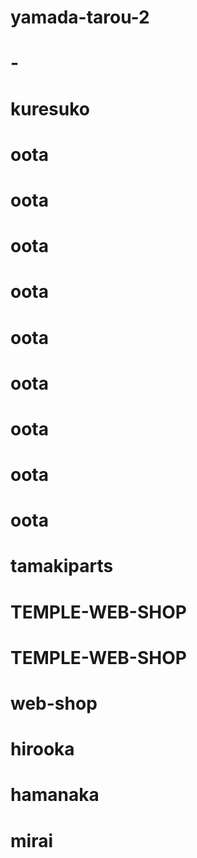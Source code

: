 # yamada-tarou-2
# -
# kuresuko
# oota
# oota
# oota
# oota
# oota
# oota
# oota
# oota
# oota
# tamakiparts
# TEMPLE-WEB-SHOP
# TEMPLE-WEB-SHOP
# web-shop
# hirooka
# hamanaka
# mirai
